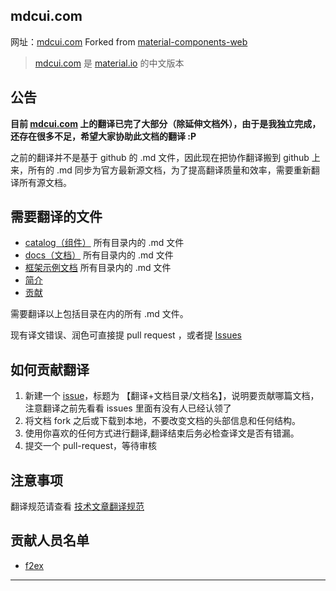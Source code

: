 ## mdcui.com

网址：[mdcui.com](http://mdcui.com/) 
 Forked from [material-components-web](https://github.com/material-components/material-components-web)  
> [mdcui.com](http://mdcui.com/) 是 [material.io](https://www.material.io/) 的中文版本

## 公告

**目前 [mdcui.com](http://mdcui.com/) 上的翻译已完了大部分（除延伸文档外），由于是我独立完成，还存在很多不足，希望大家协助此文档的翻译 :P**

之前的翻译并不是基于 github 的 .md 文件，因此现在把协作翻译搬到 github 上来，所有的 .md 同步为官方最新源文档，为了提高翻译质量和效率，需要重新翻译所有源文档。

## 需要翻译的文件

*   [catalog（组件）](https://github.com/f2ex/MDC-Web-cn/tree/master/packages) 所有目录内的 .md 文件
*   [docs（文档）](https://github.com/f2ex/MDC-Web-cn/tree/master/docs) 所有目录内的 .md 文件
*   [框架示例文档](https://github.com/f2ex/MDC-Web-cn/tree/master/framework-examples) 所有目录内的 .md 文件
* [简介](https://github.com/f2ex/MDC-Web-cn/blob/master/index.md)
* [贡献](https://github.com/f2ex/MDC-Web-cn/blob/master/CONTRIBUTING.md)

需要翻译以上包括目录在内的所有 .md 文件。

现有译文错误、润色可直接提 pull request ，或者提 [Issues](https://github.com/f2ex/MDC-Web-cn/issues)

## 如何贡献翻译

1. 新建一个 [issue](https://github.com/f2ex/MDC-Web-cn/issues)，标题为 【翻译+文档目录/文档名】，说明要贡献哪篇文档，注意翻译之前先看看 issues 里面有没有人已经认领了
2. 将文档 fork 之后或下载到本地，不要改变文档的头部信息和任何结构。
3. 使用你喜欢的任何方式进行翻译,翻译结束后务必检查译文是否有错漏。
4. 提交一个 pull-request，等待审核

## 注意事项

翻译规范请查看 [技术文章翻译规范](https://github.com/f2ex/MDC-Web-cn/issues/1)

## 贡献人员名单
* [f2ex](https://github.com/f2ex/)

* * *

